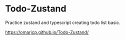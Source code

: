 # Todo-Zustand

Practice zustand and typescript creating todo list basic.

https://omarjcp.github.io/Todo-Zustand/
